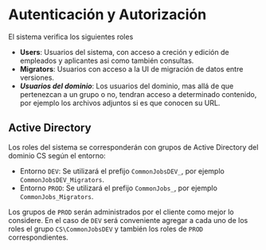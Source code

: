 ﻿# Autenticación y Autorización

El sistema verifica los siguientes roles

* **Users**: Usuarios del sistema, con acceso a creción y edición de empleados y aplicantes asi como también consultas.
* **Migrators**: Usuarios con acceso a la UI de migración de datos entre versiones.
* **_Usuarios del dominio_**: Los usuarios del dominio, mas allá de que pertenezcan a un grupo o no, tendran acceso a determinado contenido, por ejemplo los archivos adjuntos si es que conocen su URL.

## Active Directory

Los roles del sistema se corresponderán con grupos de Active Directory del dominio CS según el entorno:

* Entorno `DEV`: Se utilizará el prefijo `CommonJobsDEV_`, por ejemplo `CommonJobsDEV_Migrators`.
* Entorno `PROD`: Se utilizará el prefijo `CommonJobs_`, por ejemplo `CommonJobs_Migrators`.

Los grupos de `PROD` serán administrados por el cliente como mejor lo considere. En el caso de `DEV` será conveniente agregar a cada uno de los roles el grupo `CS\CommonJobsDEV` y también los roles de `PROD` correspondientes.

